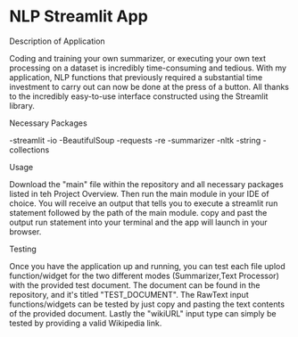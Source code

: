 # NLP Streamlit App


Description of Application

Coding and training your own summarizer, or executing your own text processing on a dataset is incredibly time-consuming and tedious. With my application, NLP functions that previously required a substantial time investment to carry out can now be done at the press of a button. All thanks to the incredibly easy-to-use interface constructed using the Streamlit library.

Necessary Packages

-streamlit 
-io 
-BeautifulSoup 
-requests 
-re 
-summarizer 
-nltk 
-string 
-collections

Usage

Download the "main" file within the repository and all necessary packages listed in teh Project Overview. Then run the main module in your IDE of choice. You will receive an output that tells you to execute a streamlit run statement followed by the path of the main module. copy and past the output run statement into your terminal and the app will launch in your browser.

Testing

Once you have the application up and running, you can test each file uplod function/widget for the two different modes (Summarizer,Text Processor) with the provided test document. The document can be found in the repository, and it's titled "TEST_DOCUMENT". The RawText input functions/widgets can be tested by just copy and pasting the text contents of the provided document. Lastly the "wikiURL" input type can simply be tested by providing a valid Wikipedia link.



